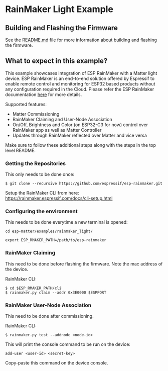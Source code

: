 # RainMaker Light Example

## Building and Flashing the Firmware

See the [README.md](../../README.md) file for more information about building and flashing the firmware.

## What to expect in this example?

This example showcases integration of ESP RainMaker with a Matter light device. ESP RainMaker is an end-to-end solution offered by Espressif to enable remote control and monitoring for ESP32 based products without any configuration required in the Cloud. Please refer the ESP RainMaker documentation [here](https://rainmaker.espressif.com/docs/get-started.html) for more details.

Supported features:
 - Matter Commissioning
 - RainMaker Claiming and User-Node Association
 - On/Off, Brightness and Color (on ESP32-C3 for now) control over RainMaker app as well as Matter Controller
 - Updates through RainMaker reflected over Matter and vice versa

Make sure to follow these additional steps along with the steps in the top level README.

### Getting the Repositories

This only needs to be done once:
```
$ git clone --recursive https://github.com/espressif/esp-rainmaker.git
```
Setup the RainMaker CLI from here: https://rainmaker.espressif.com/docs/cli-setup.html

### Configuring the environment

This needs to be done everytime a new terminal is opened:
```
cd esp-matter/examples/rainmaker_light/

export ESP_RMAKER_PATH=/path/to/esp-rainmaker
```

### RainMaker Claiming

This need to be done before flashing the firmware. Note the mac address of the device.

RainMaker CLI:
```
$ cd $ESP_RMAKER_PATH/cli
$ rainmaker.py claim --addr 0x3E0000 $ESPPORT
```

### RainMaker User-Node Association

This need to be done after commissioning.

RainMaker CLI:
```
$ rainmaker.py test --addnode <node-id>
```

This will print the console command to be run on the device:
```
add-user <user-id> <secret-key>
```

Copy-paste this command on the device console.
